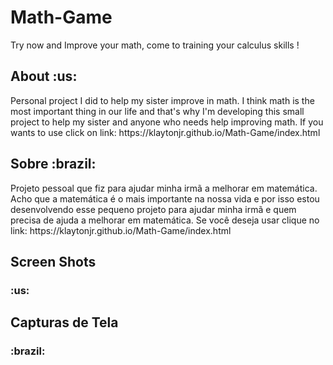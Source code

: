# Math-Game
Try now and Improve your math, come to training your calculus skills !

<h2>About :us:</h2>
Personal project I did to help my sister improve in math. I think math is the most important thing in our life and that's why I'm developing this small project to help my sister and anyone who needs help improving math. 
If you wants to use click on link:
https://klaytonjr.github.io/Math-Game/index.html
</br>

<h2>Sobre :brazil:</h2>
Projeto pessoal que fiz para ajudar minha irmã a melhorar em matemática. Acho que a matemática é o mais importante na nossa vida e por isso estou desenvolvendo esse pequeno projeto para ajudar minha irmã e quem precisa de ajuda a melhorar em matemática.
Se você deseja usar clique no link:
https://klaytonjr.github.io/Math-Game/index.html

<h2>Screen Shots</h2>
<h3>:us:</h3>


<h2>Capturas de Tela</h2>
<h3>:brazil:</h3>

